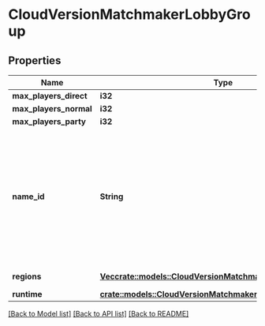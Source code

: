 # CloudVersionMatchmakerLobbyGroup

## Properties

Name | Type | Description | Notes
------------ | ------------- | ------------- | -------------
**max_players_direct** | **i32** | Unsigned 32 bit integer. | 
**max_players_normal** | **i32** | Unsigned 32 bit integer. | 
**max_players_party** | **i32** | Unsigned 32 bit integer. | 
**name_id** | **String** | **Deprecated: use GameMode instead** A human readable short identifier used to references resources. Different than a `tivet.common#Uuid` because this is intended to be human readable. Different than `tivet.common#DisplayName` because this should not include special characters and be short. | 
**regions** | [**Vec<crate::models::CloudVersionMatchmakerLobbyGroupRegion>**](CloudVersionMatchmakerLobbyGroupRegion.md) | A list of game mode regions. | 
**runtime** | [**crate::models::CloudVersionMatchmakerLobbyGroupRuntime**](CloudVersionMatchmakerLobbyGroupRuntime.md) |  | 

[[Back to Model list]](../README.md#documentation-for-models) [[Back to API list]](../README.md#documentation-for-api-endpoints) [[Back to README]](../README.md)


